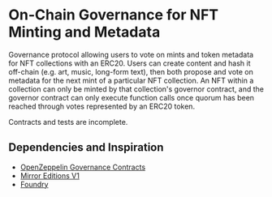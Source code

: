 # On-Chain Governance for NFT Minting and Metadata

Governance protocol allowing users to vote on mints and token metadata for NFT collections with an ERC20. Users can create content and hash it off-chain (e.g. art, music, long-form text), then both propose and vote on metadata for the next mint of a particular NFT collection. An NFT within a collection can only be minted by that collection's governor contract, and the governor contract can only execute function calls once quorum has been reached through votes represented by an ERC20 token.

Contracts and tests are incomplete.

## Dependencies and Inspiration

- [OpenZeppelin Governance Contracts](https://github.com/OpenZeppelin/openzeppelin-contracts/tree/master/contracts/governance)
- [Mirror Editions V1](https://github.com/mirror-xyz/editions-v1)
- [Foundry](https://github.com/gakonst/foundry)
